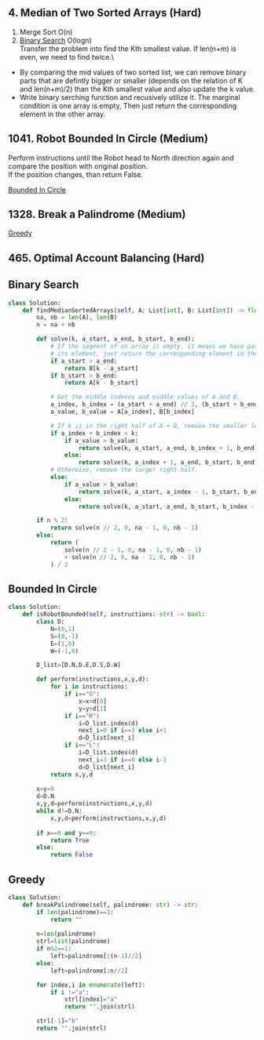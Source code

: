 ## 4. Median of Two Sorted Arrays (Hard)

1. Merge Sort  O(n)
2. [Binary Search](#binary-search) O(logn)\
Transfer the problem into find the Kth smallest value. If len(n+m) is even, we need to find twice.\
- By comparing the mid values of two sorted list, we can remove binary parts that are
defintly bigger or smaller (depends on the relation of K and len(n+m)/2) than the Kth smallest value and also update the k value.
- Write binary serching function and recusively utilize it. The marginal condition is one array is empty, Then
just return the corresponding element in the other array.

## 1041. Robot Bounded In Circle (Medium)
Perform instructions until the Robot head to North direction again and compare the position with original position.\
If the position changes, than return False.

[Bounded In Circle](#bounded-in-circle)

## 1328. Break a Palindrome (Medium)
[Greedy](#greedy)

## 465. Optimal Account Balancing (Hard)



## Binary Search
```python
class Solution:
    def findMedianSortedArrays(self, A: List[int], B: List[int]) -> float:
        na, nb = len(A), len(B)
        n = na + nb

        def solve(k, a_start, a_end, b_start, b_end):
            # If the segment of on array is empty, it means we have passed all
            # its element, just return the corresponding element in the other array.
            if a_start > a_end:
                return B[k - a_start]
            if b_start > b_end:
                return A[k - b_start]

            # Get the middle indexes and middle values of A and B.
            a_index, b_index = (a_start + a_end) // 2, (b_start + b_end) // 2
            a_value, b_value = A[a_index], B[b_index]

            # If k is in the right half of A + B, remove the smaller left half.
            if a_index + b_index < k:
                if a_value > b_value:
                    return solve(k, a_start, a_end, b_index + 1, b_end)
                else:
                    return solve(k, a_index + 1, a_end, b_start, b_end)
            # Otherwise, remove the larger right half.
            else:
                if a_value > b_value:
                    return solve(k, a_start, a_index - 1, b_start, b_end)
                else:
                    return solve(k, a_start, a_end, b_start, b_index - 1)

        if n % 2:
            return solve(n // 2, 0, na - 1, 0, nb - 1)
        else:
            return (
                solve(n // 2 - 1, 0, na - 1, 0, nb - 1)
                + solve(n // 2, 0, na - 1, 0, nb - 1)
            ) / 2
```

## Bounded In Circle
```python
class Solution:
    def isRobotBounded(self, instructions: str) -> bool:
        class D:
            N=(0,1)
            S=(0,-1)
            E=(1,0)
            W=(-1,0)

        D_list=[D.N,D.E,D.S,D.W]

        def perform(instructions,x,y,d):
            for i in instructions:
                if i=="G":
                    x=x+d[0]
                    y=y+d[1]
                if i=="R":
                    i=D_list.index(d)
                    next_i=0 if i==3 else i+1
                    d=D_list[next_i]
                if i=="L":
                    i=D_list.index(d)
                    next_i=3 if i==0 else i-1
                    d=D_list[next_i]
            return x,y,d
        
        x=y=0
        d=D.N
        x,y,d=perform(instructions,x,y,d)
        while d!=D.N:
            x,y,d=perform(instructions,x,y,d)
        
        if x==0 and y==0:
            return True
        else:
            return False
```

## Greedy
```python
class Solution:
    def breakPalindrome(self, palindrome: str) -> str:
        if len(palindrome)==1:
            return ""
        
        n=len(palindrome)
        strl=list(palindrome)
        if n%2==1:
            left=palindrome[:(n-1)//2]
        else:
            left=palindrome[:n//2]

        for index,i in enumerate(left):
            if i !="a":
                strl[index]="a"
                return "".join(strl)

        strl[-1]="b"
        return "".join(strl)
```
